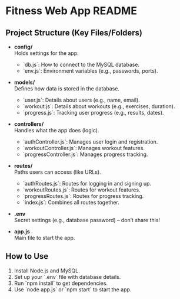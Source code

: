 # Fitness Web App README 

## Project Structure (Key Files/Folders)

- **config/**  
  Holds settings for the app.  
  - \`db.js\`: How to connect to the MySQL database.  
  - \`env.js\`: Environment variables (e.g., passwords, ports).

- **models/**  
  Defines how data is stored in the database.  
  - \`user.js\`: Details about users (e.g., name, email).  
  - \`workout.js\`: Details about workouts (e.g., exercises, duration).  
  - \`progress.js\`: Tracking user progress (e.g., results, dates).

- **controllers/**  
  Handles what the app does (logic).  
  - \`authController.js\`: Manages user login and registration.  
  - \`workoutController.js\`: Manages workout features.  
  - \`progressController.js\`: Manages progress tracking.

- **routes/**  
  Paths users can access (like URLs).  
  - \`authRoutes.js\`: Routes for logging in and signing up.  
  - \`workoutRoutes.js\`: Routes for workout features.  
  - \`progressRoutes.js\`: Routes for progress tracking.  
  - \`index.js\`: Combines all routes together.

- **.env**  
  Secret settings (e.g., database password) – don’t share this!

- **app.js**  
  Main file to start the app.

## How to Use

1. Install Node.js and MySQL.  
2. Set up your \`.env\` file with database details.  
3. Run \`npm install\` to get dependencies.  
4. Use \`node app.js\` or \`npm start\` to start the app.